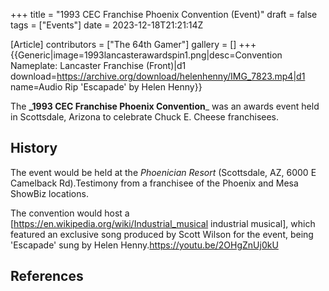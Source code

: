 +++
title = "1993 CEC Franchise Phoenix Convention (Event)"
draft = false
tags = ["Events"]
date = 2023-12-18T21:21:14Z

[Article]
contributors = ["The 64th Gamer"]
gallery = []
+++
{{Generic|image=1993lancasterawardspin1.png|desc=Convention Nameplate: Lancaster Franchise (Front)|d1 download=https://archive.org/download/helenhenny/IMG_7823.mp4|d1 name=Audio Rip 'Escapade' by Helen Henny}}

The **_1993 CEC Franchise Phoenix Convention**_ was an awards event held in Scottsdale, Arizona to celebrate Chuck E. Cheese franchisees.

## History ##
The event would be held at the _Phoenician Resort_ (Scottsdale, AZ, 6000 E Camelback Rd).<ref>Testimony from a franchisee of the Phoenix and Mesa ShowBiz locations.</ref>

The convention would host a [https://en.wikipedia.org/wiki/Industrial_musical industrial musical], which featured an exclusive song produced by Scott Wilson for the event, being 'Escapade' sung by Helen Henny.<ref>https://youtu.be/2OHgZnUj0kU</ref>




## References ##